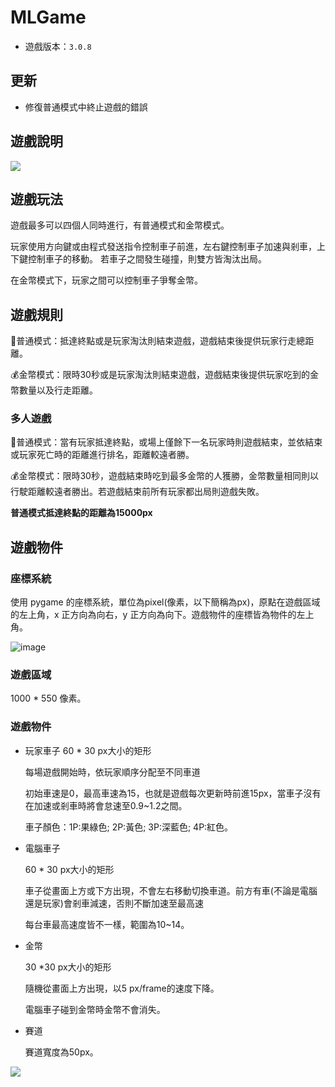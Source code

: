 # MLGame


* 遊戲版本：`3.0.8`

## 更新
- 修復普通模式中終止遊戲的錯誤


## 遊戲說明
![](https://ibb.co/1RdNh70)


## 遊戲玩法
遊戲最多可以四個人同時進行，有普通模式和金幣模式。

玩家使用方向鍵或由程式發送指令控制車子前進，左右鍵控制車子加速與剎車，上下鍵控制車子的移動。
若車子之間發生碰撞，則雙方皆淘汰出局。

在金幣模式下，玩家之間可以控制車子爭奪金幣。

## 遊戲規則

🚗普通模式：抵達終點或是玩家淘汰則結束遊戲，遊戲結束後提供玩家行走總距離。

💰金幣模式：限時30秒或是玩家淘汰則結束遊戲，遊戲結束後提供玩家吃到的金幣數量以及行走距離。

### 多人遊戲

🚗普通模式：當有玩家抵達終點，或場上僅餘下一名玩家時則遊戲結束，並依結束或玩家死亡時的距離進行排名，距離較遠者勝。

💰金幣模式：限時30秒，遊戲結束時吃到最多金幣的人獲勝，金幣數量相同則以行駛距離較遠者勝出。若遊戲結束前所有玩家都出局則遊戲失敗。

**普通模式抵達終點的距離為15000px**

## 遊戲物件

### 座標系統

使用 pygame 的座標系統，單位為pixel(像素，以下簡稱為px)，原點在遊戲區域的左上角，x 正方向為向右，y 正方向為向下。遊戲物件的座標皆為物件的左上角。

![image](https://www.linkpicture.com/q/Untitled_1531.png)

### 遊戲區域

1000 \* 550 像素。

### 遊戲物件

- 玩家車子
60 \* 30 px大小的矩形

    每場遊戲開始時，依玩家順序分配至不同車道

    初始車速是0，最高車速為15，也就是遊戲每次更新時前進15px，當車子沒有在加速或剎車時將會怠速至0.9~1.2之間。

    車子顏色：1P:果綠色; 2P:黃色; 3P:深藍色; 4P:紅色。

- 電腦車子

    60 \* 30 px大小的矩形

    車子從畫面上方或下方出現，不會左右移動切換車道。前方有車(不論是電腦還是玩家)會剎車減速，否則不斷加速至最高速

    每台車最高速度皆不一樣，範圍為10~14。

- 金幣

    30 \*30 px大小的矩形

    隨機從畫面上方出現，以5 px/frame的速度下降。

    電腦車子碰到金幣時金幣不會消失。

- 賽道

    賽道寬度為50px。

![](https://i.imgur.com/ubPC8Fp.jpg)

